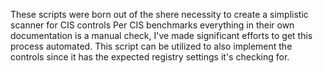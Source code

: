 These scripts were born out of the shere necessity to create a simplistic scanner for CIS controls
Per CIS benchmarks everything in their own documentation is a manual check, I've made significant efforts to get this process automated.
This script can be utilized to also implement the controls since it has the expected registry settings it's checking for.